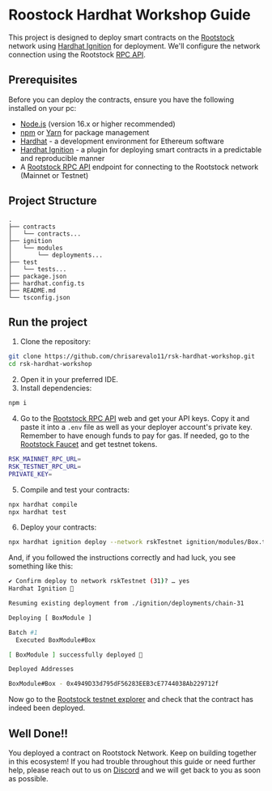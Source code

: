 # Roostock Hardhat Workshop Guide

This project is designed to deploy smart contracts on the [Rootstock](https://rootstock.io/) network using [Hardhat Ignition](https://hardhat.org/ignition/docs/getting-started#overview) for deployment. We'll configure the network connection using the Rootstock [RPC API](https://rpc.rootstock.io/).

## Prerequisites

Before you can deploy the contracts, ensure you have the following installed on your pc:

- [Node.js](https://nodejs.org/) (version 16.x or higher recommended)
- [npm](https://www.npmjs.com/) or [Yarn](https://yarnpkg.com/) for package management
- [Hardhat](https://hardhat.org/getting-started/) - a development environment for Ethereum software
- [Hardhat Ignition](https://hardhat.org/ignition/docs/getting-started#overview) - a plugin for deploying smart contracts in a predictable and reproducible manner
- A [Rootstock RPC API](https://rpc.rootstock.io/) endpoint for connecting to the Rootstock network (Mainnet or Testnet)

## Project Structure

```
.
├── contracts
│   └── contracts...
├── ignition
│   └── modules
│       └── deployments...
├── test
│   └── tests...
├── package.json
├── hardhat.config.ts
├── README.md
└── tsconfig.json
```

## Run the project

1. Clone the repository:

```bash
git clone https://github.com/chrisarevalo11/rsk-hardhat-workshop.git
cd rsk-hardhat-workshop
```

2. Open it in your preferred IDE.
3. Install dependencies:

```bash
npm i
```

4. Go to the [Rootstock RPC API](https://rpc.rootstock.io/) web and get your API keys. Copy it and paste it into a `.env` file as well as your deployer account's private key. Remember to have enough funds to pay for gas. If needed, go to the [Rootstock Faucet](https://faucet.rootstock.io/) and get testnet tokens.

```bash
RSK_MAINNET_RPC_URL=
RSK_TESTNET_RPC_URL=
PRIVATE_KEY=
```

5. Compile and test your contracts:

```bash
npx hardhat compile
npx hardhat test
```

6. Deploy your contracts:

```bash
npx hardhat ignition deploy --network rskTestnet ignition/modules/Box.ts
```

And, if you followed the instructions correctly and had luck, you see something like this:

```bash
✔ Confirm deploy to network rskTestnet (31)? … yes
Hardhat Ignition 🚀

Resuming existing deployment from ./ignition/deployments/chain-31

Deploying [ BoxModule ]

Batch #1
  Executed BoxModule#Box

[ BoxModule ] successfully deployed 🚀

Deployed Addresses

BoxModule#Box - 0x4949D33d795dF56283EEB3cE7744038Ab229712f
```

Now go to the [Rootstock testnet explorer](https://explorer.testnet.rootstock.io/) and check that the contract has indeed been deployed.

## Well Done!!

You deployed a contract on Rootstock Network. Keep on building together in this ecosystem! If you had trouble throughout this guide or need further help, please reach out to us on [Discord](https://discord.com/invite/rootstock) and we will get back to you as soon as possible.
